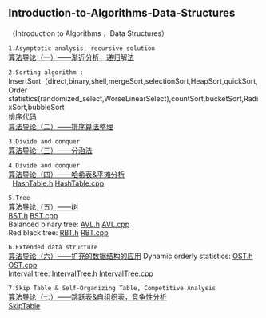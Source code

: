  ## Introduction-to-Algorithms-Data-Structures
（Introduction to Algorithms ，Data Structures）

`1.Asymptotic analysis, recursive solution` <br>
[算法导论（一）——渐近分析，递归解法](http://blog.csdn.net/u010385790/article/details/77892274)<br>  

`2.Sorting algorithm :`<br>
InsertSort（direct,binary,shell,mergeSort,selectionSort,HeapSort,quickSort,<br>Order statistics(randomized_select,WorseLinearSelect),countSort,bucketSort,RadixSort,bubbleSort<br> 
[排序代码](https://github.com/lymcool/Introduction-to-Algorithms-Data-Structures/blob/master/1_sort.cpp)<br>
[算法导论（二）——排序算法整理](http://blog.csdn.net/u010385790/article/details/78311022)  <br>  

`3.Divide and conquer` <br>
[算法导论（三）——分治法](http://blog.csdn.net/u010385790/article/details/78311222)<br>  

`4.Divide and conquer` <br>
[算法导论（四）——哈希表&平摊分析](http://blog.csdn.net/u010385790/article/details/78313900)<br>  
[HashTable.h](https://github.com/lymcool/Introduction-to-Algorithms-Data-Structures/blob/master/hashTable.h) [HashTable.cpp](https://github.com/lymcool/Introduction-to-Algorithms-Data-Structures/blob/master/hashTable.cpp)<br> 

`5.Tree` <br>
[算法导论（五）——树](http://blog.csdn.net/u010385790/article/details/78441456)<br> 
[BST.h](https://github.com/lymcool/Introduction-to-Algorithms-Data-Structures/blob/master/bst.h)  [BST.cpp](https://github.com/lymcool/Introduction-to-Algorithms-Data-Structures/blob/master/bst.cpp)<br>
Balanced binary tree:  [AVL.h](https://github.com/lymcool/Introduction-to-Algorithms-Data-Structures/blob/master/AVL.h)
[AVL.cpp](https://github.com/lymcool/Introduction-to-Algorithms-Data-Structures/blob/master/AVL.cpp)<br>
Red black tree:  [RBT.h](https://github.com/lymcool/Introduction-to-Algorithms-Data-Structures/blob/master/RBT.h) [RBT.cpp](https://github.com/lymcool/Introduction-to-Algorithms-Data-Structures/blob/master/RBT.cpp)<br>

`6.Extended data structure` <br>
[算法导论（六）——扩充的数据结构的应用](http://blog.csdn.net/u010385790/article/details/78442035) 
Dynamic orderly statistics:  [OST.h](https://github.com/lymcool/Introduction-to-Algorithms-Data-Structures/blob/master/OST.h)  [OST.cpp](https://github.com/lymcool/Introduction-to-Algorithms-Data-Structures/blob/master/OST.cpp)<br>
Interval tree:  [IntervalTree.h](https://github.com/lymcool/Introduction-to-Algorithms-Data-Structures/blob/master/IntervalTree.h) 
[IntervalTree.cpp](https://github.com/lymcool/Introduction-to-Algorithms-Data-Structures/blob/master/IntervalTree.cpp)<br>

`7.Skip Table & Self-Organizing Table, Competitive Analysis` <br>
[算法导论（七）——跳跃表&自组织表，竞争性分析](http://blog.csdn.net/u010385790/article/details/78461263)  
[SkipTable](https://github.com/lymcool/Introduction-to-Algorithms-Data-Structures/blob/master/SkipList.cpp)<br>

